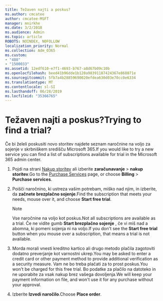 ```yaml
---
title: Težaven najti a poskus?
ms.author: cmcatee
author: cmcatee-MSFT
manager: mnirkhe
ms.date: 3/2/2018
ms.audience: Admin
ms.topic: article
ROBOTS: NOINDEX, NOFOLLOW
localization_priority: Normal
ms.collection: Adm_O365
ms.custom:
- "488"
- "1500033"
ms.assetid: 12edf610-e7f1-4693-b767-a8d67b09c10b
ms.openlocfilehash: beed41b96dde1b120a98391187424367e868071e
ms.sourcegitcommit: 5fb7a4b28859690020efdea630d03e70cc0e6334
ms.translationtype: MT
ms.contentlocale: sl-SI
ms.lasthandoff: 06/28/2019
ms.locfileid: "35366765"
---
```

# <a name="trying-to-find-a-trial"></a><span data-ttu-id="e8096-102">Težaven najti a poskus?</span><span class="sxs-lookup"><span data-stu-id="e8096-102">Trying to find a trial?</span></span>

<span data-ttu-id="e8096-103">Če bi želeli poskusiti novo storitev najdete seznam naročnine na voljo za sojenje v skrbniškem središču Microsoft 365.</span><span class="sxs-lookup"><span data-stu-id="e8096-103">If you would like to try a new service you can find a list of subscriptions available for trial in the Microsoft 365 admin center.</span></span>
  
1. <span data-ttu-id="e8096-104">Pojdi na strani [Nakup storitev](https://go.microsoft.com/fwlink/p/?linkid=868433) ali izberite **zaračunavanje** \> **nakup storitev**.</span><span class="sxs-lookup"><span data-stu-id="e8096-104">Go to the [Purchase Services](https://go.microsoft.com/fwlink/p/?linkid=868433) page, or choose **Billing** \> **Purchase services**.</span></span>

2. <span data-ttu-id="e8096-105">Poišči naročnino, ki ustreza vašim potrebam, miško nad njim, in izberite, da **začnete brezplačno sojenje**.</span><span class="sxs-lookup"><span data-stu-id="e8096-105">Find the subscription that meets your needs, mouse over it, and choose **Start free trial**.</span></span>

    > [!NOTE]
    > <span data-ttu-id="e8096-106">Vse naročnine na voljo kot poskus.</span><span class="sxs-lookup"><span data-stu-id="e8096-106">Not all subscriptions are available as a trial.</span></span> <span data-ttu-id="e8096-107">Če ne vidite gumb **Start brezplačno sojenje** , če vi miš nad a abomna, ki pomeni sojenja ni na voljo.</span><span class="sxs-lookup"><span data-stu-id="e8096-107">If you don't see the **Start free trial** button when you mouse over a subscription, that means a trial is not available.</span></span>
  
3. <span data-ttu-id="e8096-108">Morda morali vnesti kreditno kartico ali drugo metodo plačila zagotoviti dodatno preverjanje kot varnostni ukrep.</span><span class="sxs-lookup"><span data-stu-id="e8096-108">You may be asked to enter a credit card or other payment method to provide additional verification as a security measure.</span></span> <span data-ttu-id="e8096-109">Vam ne bo treba plačati za to prost poskus.</span><span class="sxs-lookup"><span data-stu-id="e8096-109">You won't be charged for this free trial.</span></span> <span data-ttu-id="e8096-110">Bo podatke za plačilo na datoteko in ne uporabite za vsak nakup brez vašega dovoljenja.</span><span class="sxs-lookup"><span data-stu-id="e8096-110">We will keep your payment information on file, and won't use it for any purchase without your approval.</span></span>

4. <span data-ttu-id="e8096-111">Izberite **Izvedi naročilo**.</span><span class="sxs-lookup"><span data-stu-id="e8096-111">Choose **Place order**.</span></span>
